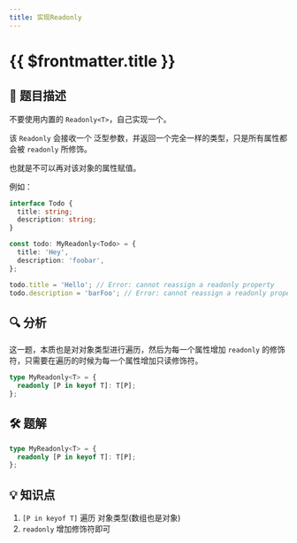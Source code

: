 ```yaml
---
title: 实现Readonly
---
```


# {{ $frontmatter.title }}

## 🎯 题目描述

不要使用内置的 `Readonly<T>`，自己实现一个。

该 `Readonly` 会接收一个 泛型参数，并返回一个完全一样的类型，只是所有属性都会被 `readonly` 所修饰。

也就是不可以再对该对象的属性赋值。

例如：

```ts
interface Todo {
  title: string;
  description: string;
}

const todo: MyReadonly<Todo> = {
  title: 'Hey',
  description: 'foobar',
};

todo.title = 'Hello'; // Error: cannot reassign a readonly property
todo.description = 'barFoo'; // Error: cannot reassign a readonly property
```

## 🔍 分析

这一题，本质也是对对象类型进行遍历，然后为每一个属性增加 `readonly` 的修饰符，只需要在遍历的时候为每一个属性增加只读修饰符。

```ts
type MyReadonly<T> = {
  readonly [P in keyof T]: T[P];
};
```

## 🛠️ 题解

```ts
type MyReadonly<T> = {
  readonly [P in keyof T]: T[P];
};
```

## 💡 知识点

1. `[P in keyof T]` 遍历 对象类型(数组也是对象)
2. `readonly` 增加修饰符即可